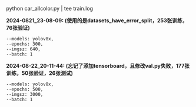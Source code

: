 python car_allcolor.py | tee train.log


**2024-0821_23-08-09: (使用的是datasets_have_error_split，253张训练，76张验证)**
    
    --models: yolov8x, 
    --epochs: 300,
    --imgsz: 640,
    --batch: 1


**2024-08-22_20-11-44: (忘记了添加tensorboard，且修改val.py失败，177张训练，50张验证，26张测试)**

    --models: yolov8x,
    --epochs: 500,
    --imgsz: 3000,
    --batch: 1


